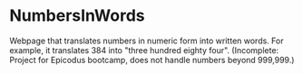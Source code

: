 NumbersInWords
==============

Webpage that translates numbers in numeric form into written words. For example, it translates 384 into "three hundred eighty four".
(Incomplete: Project for Epicodus bootcamp, does not handle numbers beyond 999,999.)
